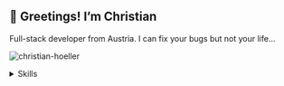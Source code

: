 ## 👋 Greetings! I’m Christian
Full-stack developer from Austria. I can fix your bugs but not your life...

<p align="start"><img align="center" src="https://github-readme-streak-stats.herokuapp.com/?user=christian-hoeller&" alt="christian-hoeller" /></p>

<details>
  <summary>Skills</summary>

  ### Skills:
- JavaScript/TypeScript
- Node.js and express.js
- React.js/Next.js/Angular.js
- CSS/SASS/tailwindcss
- SEO/Usability
- C#

### Additional:
- MySQL/document-based DBs
- Firebase
- Docker
- Github (...quite obviously)
- Stripe
</details>

